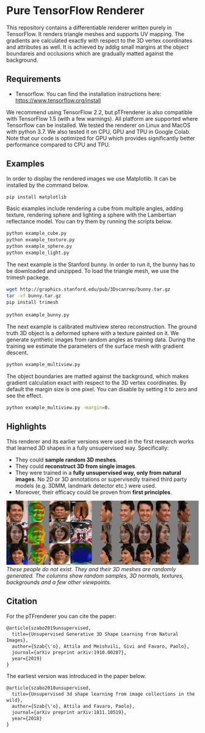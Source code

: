 # Pure TensorFlow Renderer

This repository contains a differentiable renderer written purely in TensorFlow. It renders triangle meshes and supports UV mapping. The gradients are calculated exactly with respect to the 3D vertex coordinates and attributes as well. It is achieved by addig small margins at the object boundareis and occlusions which are gradually matted against the background.

## Requirements

* Tensorflow. You can find the installation instructions here: https://www.tensorflow.org/install

We recommend using TensorFlow 2.2, but pTFrenderer is also compatible with TensorFlow 1.5 (with a few warnings).
All platform are supported where Tensorflow can be installed. We tested the renderer on Linux and MacOS with python 3.7. We also tested it on CPU, GPU and TPU in Google Colab. Note that our code is optimized for GPU which provides significantly better performance compared to CPU and TPU.

## Examples

In order to display the rendered images we use Matplotlib. It can be installed by the command below.

```.bash
pip install matplotlib
```

Basic examples include rendering a cube from multiple angles, adding texture, rendering sphere and lighting a sphere with the Lambertian reflectance model. You can try them by running the scripts below.

```.bash
python example_cube.py
python example_texture.py
python example_sphere.py
python example_light.py
```

The next example is the Stanford bunny. In order to run it, the bunny has to be downloaded and unzipped. To load the triangle mesh, we use the trimesh packege.

```.bash
wget http://graphics.stanford.edu/pub/3Dscanrep/bunny.tar.gz
tar -xf bunny.tar.gz
pip install trimesh

python example_bunny.py
```

The next example is calibrated multiview stereo reconstruction. The ground truth 3D object is a deformed sphere with a texture painted on it. We generate synthetic images from random angles as training data. During the training we estimate the parameters of the surface mesh with gradient descent.

```.bash
python example_multiview.py
```

The object boundaries are matted against the background, which makes gradient calculation exact with respect to the 3D vertex coordinates. By default the margin size is one pixel. You can disable by setting it to zero and see the effect.

```.bash
python example_multiview.py -margin=0.
```

## Highlights

This renderer and its earlier versions were used in the first research works that learned 3D shapes in a fully unsupervised way. Specifically:
* They could __sample random 3D meshes__.
* They could __reconstruct 3D from single images__.
* They were trained in a __fully unsupervised way, only from natural images__. No 2D or 3D annotations or supervisedly trained third party models (e.g. 3DMM, landmark detector etc.) were used.
* Moreover, their efficacy could be proven from __first principles__.

![highligh image](./docs/ffhq_3D.png)
*These people do not exist. They and their 3D meshes are randomly generated. The columns show random samples, 3D normals, textures, backgrounds and a few other viewpoints.*

## Citation

For the pTFrenderer you can cite the paper:

```
@article{szabo2019unsupervised,
  title={Unsupervised Generative 3D Shape Learning from Natural Images},
  author={Szab{\'o}, Attila and Meishvili, Givi and Favaro, Paolo},
  journal={arXiv preprint arXiv:1910.00287},
  year={2019}
}
```

The earliest version was introduced in the paper below.

```
@article{szabo2018unsupervised,
  title={Unsupervised 3d shape learning from image collections in the wild},
  author={Szab{\'o}, Attila and Favaro, Paolo},
  journal={arXiv preprint arXiv:1811.10519},
  year={2018}
}
```
